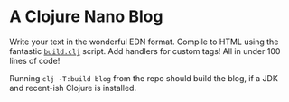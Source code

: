 # A Clojure Nano Blog

Write your text in the wonderful EDN format. Compile to HTML using the fantastic [`build.clj`](./build.clj) script. Add handlers for custom tags! All in under 100 lines of code!

Running `clj -T:build blog` from the repo should build the blog, if a JDK and recent-ish Clojure is installed.